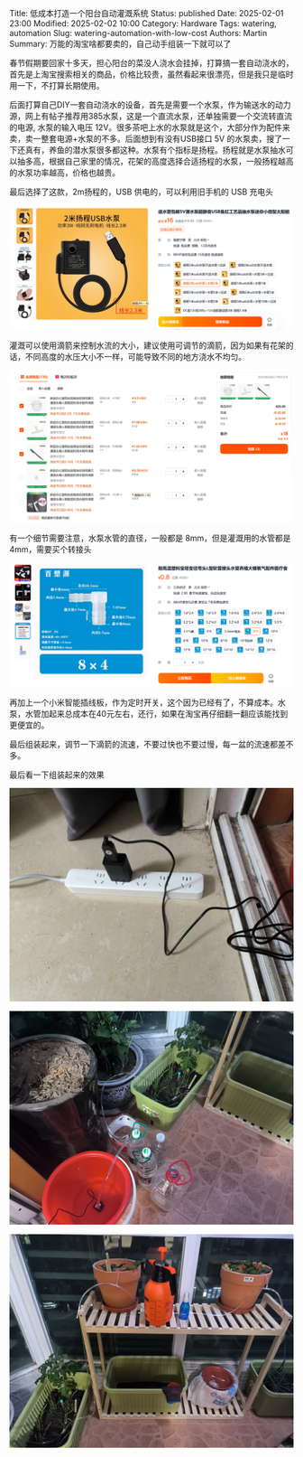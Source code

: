 Title: 低成本打造一个阳台自动灌溉系统
Status: published
Date: 2025-02-01 23:00
Modified: 2025-02-02 10:00
Category: Hardware
Tags: watering, automation
Slug: watering-automation-with-low-cost
Authors: Martin
Summary: 万能的淘宝啥都要卖的，自己动手组装一下就可以了

春节假期要回家十多天，担心阳台的菜没人浇水会挂掉，打算搞一套自动浇水的，首先是上淘宝搜索相关的商品，价格比较贵，虽然看起来很漂亮，但是我只是临时用一下，不打算长期使用。

后面打算自己DIY一套自动浇水的设备，首先是需要一个水泵，作为输送水的动力源，网上有帖子推荐用385水泵，这是一个直流水泵，还单独需要一个交流转直流的电源, 水泵的输入电压 12V。很多茶吧上水的水泵就是这个，大部分作为配件来卖，卖一整套电源+水泵的不多。后面想到有没有USB接口 5V 的水泵卖，搜了一下还真有，养鱼的潜水泵很多都这种。水泵有个指标是扬程。扬程就是水泵抽水可以抽多高，根据自己家里的情况，花架的高度选择合适扬程的水泵，一般扬程越高的水泵功率越高，价格也越贵。

最后选择了这款，2m扬程的，USB 供电的，可以利用旧手机的 USB 充电头

![water pump](../images/water-pump-taobao.png)

灌溉可以使用滴箭来控制水流的大小，建议使用可调节的滴箭，因为如果有花架的话，不同高度的水压大小不一样，可能导致不同的地方浇水不均匀。

![water pipe](../images/water-pipe-taobao.png)

有一个细节需要注意，水泵水管的直径，一般都是 8mm，但是灌溉用的水管都是 4mm，需要买个转接头

![water pipe connector](../images/water-pipe-connector-taobao.png)

再加上一个小米智能插线板，作为定时开关，这个因为已经有了，不算成本。水泵，水管加起来总成本在40元左右，还行，如果在淘宝再仔细翻一翻应该能找到更便宜的。

最后组装起来，调节一下滴箭的流速，不要过快也不要过慢，每一盆的流速都差不多。

最后看一下组装起来的效果

![power strip](../images/water-artifact-1.jpg)

![water bucket](../images/water-artifact-2.jpg)

![balcony](../images/water-artifact-3.jpg)

